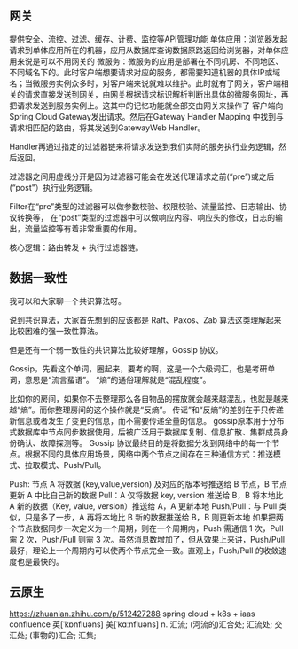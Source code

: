 ## 网关
提供安全、流控、过滤、缓存、计费、监控等API管理功能
单体应用：浏览器发起请求到单体应用所在的机器，应用从数据库查询数据原路返回给浏览器，对单体应用来说是可以不用网关的
微服务：微服务的应用是部署在不同机房、不同地区、不同域名下的。此时客户端想要请求对应的服务，都需要知道机器的具体IP或域名；当微服务实例众多时，对客户端来说就难以维护。此时就有了网关，客户端相关的请求直接发送到网关，由网关根据请求标识解析判断出具体的微服务网址，再把请求发送到服务实例上。这其中的记忆功能就全部交由网关来操作了
客户端向Spring Cloud Gateway发出请求。然后在Gateway Handler Mapping 中找到与请求相匹配的路由，将其发送到GatewayWeb Handler。

Handler再通过指定的过滤器链来将请求发送到我们实际的服务执行业务逻辑，然后返回。

过滤器之间用虚线分开是因为过滤器可能会在发送代理请求之前(“pre”)或之后(“post"）执行业务逻辑。

Filter在“pre”类型的过滤器可以做参数校验、权限校验、流量监控、日志输出、协议转换等，
在“post”类型的过滤器中可以做响应内容、响应头的修改，日志的输出，流量监控等有着非常重要的作用。

核心逻辑：路由转发 + 执行过滤器链。
## 数据一致性
我可以和大家聊一个共识算法呀。

说到共识算法，大家首先想到的应该都是 Raft、Paxos、Zab 算法这类理解起来比较困难的强一致性算法。

但是还有一个弱一致性的共识算法比较好理解，Gossip 协议。

Gossip，先看这个单词，圈起来，要考的啊，这是一个六级词汇，也是考研单词，意思是“流言蜚语”。
“熵”的通俗理解就是“混乱程度”。

比如你的房间，如果你不去整理那么各自物品的摆放就会越来越混乱，也就是越来越“熵”。而你整理房间的这个操作就是“反熵”。
传谣”和“反熵”的差别在于只传递新信息或者发生了变更的信息，而不需要传递全量的信息。
gossip原本用于分布式数据库中节点同步数据使用，后被广泛用于数据库复制、信息扩散、集群成员身份确认、故障探测等。
Gossip 协议最终目的是将数据分发到网络中的每一个节点。根据不同的具体应用场景，网络中两个节点之间存在三种通信方式：推送模式、拉取模式、Push/Pull。

Push: 节点 A 将数据 (key,value,version) 及对应的版本号推送给 B 节点，B 节点更新 A 中比自己新的数据
Pull：A 仅将数据 key, version 推送给 B，B 将本地比 A 新的数据（Key, value, version）推送给 A，A 更新本地
Push/Pull：与 Pull 类似，只是多了一步，A 再将本地比 B 新的数据推送给 B，B 则更新本地
如果把两个节点数据同步一次定义为一个周期，则在一个周期内，Push 需通信 1 次，Pull 需 2 次，Push/Pull 则需 3 次。虽然消息数增加了，但从效果上来讲，Push/Pull 最好，理论上一个周期内可以使两个节点完全一致。直观上，Push/Pull 的收敛速度也是最快的。
## 云原生
https://zhuanlan.zhihu.com/p/512427288
spring cloud + k8s + iaas
confluence	英[ˈkɒnfluəns]
美[ˈkɑːnfluəns]
n.	汇流; (河流的)汇合处; 汇流处; 交汇处; (事物的)汇合; 汇集;
